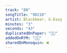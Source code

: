 ```yaml
---
track: "88"
songTitle: "90210"
artist: Blackbear, G-Eazy
minutes: "3"
seconds: "43"
duplicatedOnPaper: "👍🏻"
addedOnRYM: "👍🏻"
sharedOnMonoquin: ❌
---
```

